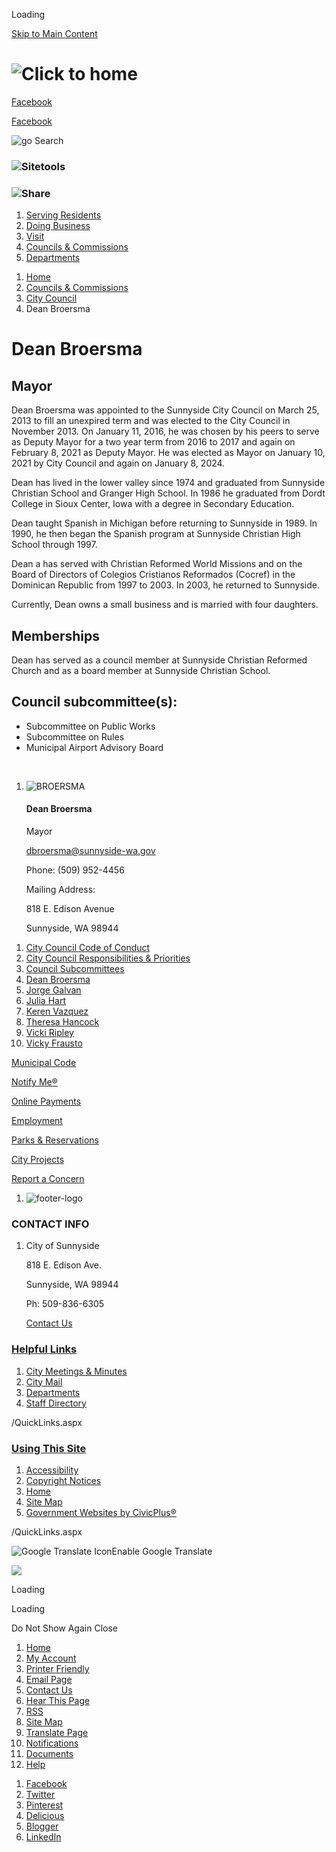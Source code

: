 Loading

[Skip to Main Content](https://www.sunnyside-wa.gov/325/Dean-Broersma/)

# ![Click to home](https://www.sunnyside-wa.gov/ImageRepository/Document?documentID=1001)

[Facebook](https://www.facebook.com/City-of-Sunnyside-WA-165957570159067)

[Facebook](https://mail.sunnyside-wa.gov/owa)

![go](https://www.sunnyside-wa.gov/ImageRepository/Document?documentID=1038) Search

### ![Sitetools](https://www.sunnyside-wa.gov/ImageRepository/Document?documentID=1042)

### ![Share](https://www.sunnyside-wa.gov/ImageRepository/Document?documentID=1040)

1. [Serving Residents](https://www.sunnyside-wa.gov/31/Serving-Residents)
2. [Doing Business](https://www.sunnyside-wa.gov/35/Doing-Business)
3. [Visit](https://www.cometothesun.com)
4. [Councils &amp; Commissions](https://www.sunnyside-wa.gov/27/Councils-Commissions)
5. [Departments](https://www.sunnyside-wa.gov/8/Departments)

<!--THE END-->

1. [Home](https://www.sunnyside-wa.gov)
2. [Councils &amp; Commissions](https://www.sunnyside-wa.gov/27/Councils-Commissions)
3. [City Council](https://www.sunnyside-wa.gov/202/City-Council)
4. Dean Broersma

# Dean Broersma

## **Mayor**

Dean Broersma was appointed to the Sunnyside City Council on March 25, 2013 to fill an unexpired term and was elected to the City Council in November 2013. On January 11, 2016, he was chosen by his peers to serve as Deputy Mayor for a two year term from 2016 to 2017 and again on February 8, 2021 as Deputy Mayor. He was elected as Mayor on January 10, 2021 by City Council and again on January 8, 2024.

Dean has lived in the lower valley since 1974 and graduated from Sunnyside Christian School and Granger High School. In 1986 he graduated from Dordt College in Sioux Center, Iowa with a degree in Secondary Education.

Dean taught Spanish in Michigan before returning to Sunnyside in 1989. In 1990, he then began the Spanish program at Sunnyside Christian High School through 1997.

Dean a has served with Christian Reformed World Missions and on the Board of Directors of Colegios Cristianos Reformados (Cocref) in the Dominican Republic from 1997 to 2003. In 2003, he returned to Sunnyside.

Currently, Dean owns a small business and is married with four daughters.

## Memberships

Dean has served as a council member at Sunnyside Christian Reformed Church and as a board member at Sunnyside Christian School.

## Council subcommittee(s):

- Subcommittee on Public Works
- Subcommittee on Rules
- Municipal Airport Advisory Board

 

1. ![BROERSMA](https://www.sunnyside-wa.gov/ImageRepository/Document?documentID=2741 "BROERSMA")
   
   #### Dean Broersma
   
   Mayor
   
   [dbroersma@sunnyside-wa.gov](mailto:dbroersma@sunnyside-wa.gov)
   
   Phone: (509) 952-4456
   
   Mailing Address:
   
   818 E. Edison Avenue
   
   Sunnyside, WA 98944

<!--THE END-->

01. [City Council Code of Conduct](https://www.sunnyside-wa.gov/DocumentView.aspx?DID=234)
02. [City Council Responsibilities &amp; Priorities](https://www.sunnyside-wa.gov/267/City-Council-Responsibilities-Priorities)
03. [Council Subcommittees](https://www.sunnyside-wa.gov/395/Council-Subcommittees)
04. [Dean Broersma](https://www.sunnyside-wa.gov/325/Dean-Broersma)
05. [Jorge Galvan](https://www.sunnyside-wa.gov/519/Jorge-Galvan)
06. [Julia Hart](https://www.sunnyside-wa.gov/522/Julia-Hart)
07. [Keren Vazquez](https://www.sunnyside-wa.gov/521/Keren-Vazquez)
08. [Theresa Hancock](https://www.sunnyside-wa.gov/413/Theresa-Hancock)
09. [Vicki Ripley](https://www.sunnyside-wa.gov/442/Vicki-Ripley)
10. [Vicky Frausto](https://www.sunnyside-wa.gov/520/Vicky-Frausto)

[Municipal Code](https://www.sunnyside-wa.gov/358/Sunnyside-Municipal-Code)

[Notify Me®](https://www.sunnyside-wa.gov/list.aspx)

[Online Payments](https://www.xpressbillpay.com/)

[Employment](https://www.sunnyside-wa.gov/jobs)

[Parks &amp; Reservations](https://www.sunnyside-wa.gov/facilities)

[City Projects](https://www.sunnyside-wa.gov/177/Engineering)

[Report a Concern](https://sunnysidewa.viewpointcloud.com/categories/1082/record-types/1006494)

1. ![footer-logo](https://www.sunnyside-wa.gov/ImageRepository/Document?documentID=1007 "footer-logo")

### CONTACT INFO

1. City of Sunnyside
   
   818 E. Edison Ave.
   
   Sunnyside, WA 98944
   
   Ph: 509-836-6305
   
   [Contact Us](https://www.sunnyside-wa.gov/366/STAFF-DIRECTORY)

### [Helpful Links](https://www.sunnyside-wa.gov/QuickLinks.aspx?CID=28)

1. [City Meetings &amp; Minutes](https://sunnyside.primegov.com/public/portal?fromiframe=true.)
2. [City Mail](https://mail.sunnyside-wa.gov/owa)
3. [Departments](https://www.sunnyside-wa.gov/8/Departments)
4. [Staff Directory](https://www.sunnyside-wa.gov/directory)

/QuickLinks.aspx

### [Using This Site](https://www.sunnyside-wa.gov/QuickLinks.aspx?CID=29)

1. [Accessibility](https://www.sunnyside-wa.gov/accessibility)
2. [Copyright Notices](https://www.sunnyside-wa.gov/site/copyright)
3. [Home](https://www.sunnyside-wa.gov)
4. [Site Map](https://www.sunnyside-wa.gov/sitemap)
5. [Government Websites by CivicPlus®](https://civicplus.com/referral)

/QuickLinks.aspx

![Google Translate Icon](https://www.sunnyside-wa.gov/Assets/Images/GoogleTranslate.gif)Enable Google Translate

![](https://www.sunnyside-wa.gov/ImageRepository/Document?documentID=1004)

Loading

Loading

Do Not Show Again Close

<!--THE END-->

01. [Home](https://www.sunnyside-wa.gov)
02. [My Account](https://www.sunnyside-wa.gov/MyAccount)
03. [Printer Friendly](https://www.sunnyside-wa.gov/325/Dean-Broersma/)
04. [Email Page](https://www.sunnyside-wa.gov/EmailPage)
05. [Contact Us](https://www.sunnyside-wa.gov/directory.aspx)
06. [Hear This Page](https://www.sunnyside-wa.gov)
07. [RSS](https://www.sunnyside-wa.gov/rss.aspx)
08. [Site Map](https://www.sunnyside-wa.gov/SiteMap)
09. [Translate Page](https://www.sunnyside-wa.gov/325/Dean-Broersma/)
10. [Notifications](https://www.sunnyside-wa.gov/list.aspx)
11. [Documents](https://www.sunnyside-wa.gov/DocumentCenter)
12. [Help](https://www.sunnyside-wa.gov)

<!--THE END-->

1. [Facebook](https://www.sunnyside-wa.gov/Layout/WidgetShare/ShareLink/Facebook)
2. [Twitter](https://www.sunnyside-wa.gov/Layout/WidgetShare/ShareLink/Twitter)
3. [Pinterest](https://www.sunnyside-wa.gov/Layout/WidgetShare/ShareLink/Pinterest)
4. [Delicious](https://www.sunnyside-wa.gov/Layout/WidgetShare/ShareLink/Delicious)
5. [Blogger](https://www.sunnyside-wa.gov/Layout/WidgetShare/ShareLink/Blogger)
6. [LinkedIn](https://www.sunnyside-wa.gov/Layout/WidgetShare/ShareLink/LinkedIn)